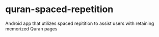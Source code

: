 # quran-spaced-repetition
Android app that utilizes spaced repitition to assist users with retaining memorized Quran pages

